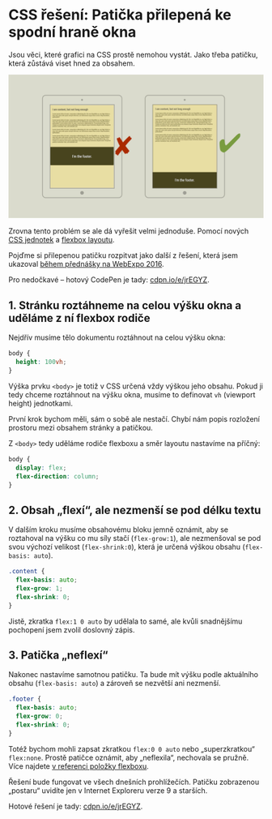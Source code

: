 # CSS řešení: Patička přilepená ke spodní hraně okna

Jsou věci, které grafici na CSS prostě nemohou vystát. Jako třeba patičku, která zůstává viset hned za obsahem.

![Patička se má vždy přilepit ke spodní hraně okan](../dist/images/original/flexbox-footer.jpg)

Zrovna tento problém se ale dá vyřešit velmi jednoduše. Pomocí nových [CSS jednotek](css3-jednotky.md) a [flexbox layoutu](css-flexbox.md). 

Pojďme si přilepenou patičku rozpitvat jako další z řešení, která jsem ukazoval [během přednášky na WebExpo 2016](https://www.vzhurudolu.cz/prednaska/webexpo-2016-246).

Pro nedočkavé – hotový CodePen je tady: [cdpn.io/e/jrEGYZ](https://codepen.io/machal/pen/jrEGYZ).

## 1. Stránku roztáhneme na celou výšku okna a uděláme z ní flexbox rodiče

Nejdřív musíme tělo dokumentu roztáhnout na celou výšku okna:

```css
body {
  height: 100vh;
}
```

Výška prvku `<body>` je totiž v CSS určená vždy výškou jeho obsahu. Pokud ji tedy chceme roztáhnout na výšku okna, musíme to definovat `vh` (viewport height) jednotkami. 

První krok bychom měli, sám o sobě ale nestačí. Chybí nám popis rozložení prostoru mezi obsahem stránky a patičkou.

Z `<body>` tedy uděláme rodiče flexboxu a směr layoutu nastavíme na příčný:

```css
body {
  display: flex;
  flex-direction: column;
}
```

## 2. Obsah „flexí“, ale nezmenší se pod délku textu

V dalším kroku musíme obsahovému bloku jemně oznámit, aby se roztahoval na výšku co mu síly stačí (`flex-grow:1`), ale nezmenšoval se pod svou výchozí velikost (`flex-shrink:0`), která je určená výškou obsahu (`flex-basis: auto`).

```css
.content {
  flex-basis: auto;
  flex-grow: 1;
  flex-shrink: 0;
}
```

Jistě, zkratka `flex:1 0 auto` by udělala to samé, ale kvůli snadnějšímu pochopení jsem zvolil doslovný zápis.

## 3. Patička „neflexí“

Nakonec nastavíme samotnou patičku. Ta bude mít výšku podle aktuálního obsahu (`flex-basis: auto`) a zároveň se nezvětší ani nezmenší.

```css
.footer {
  flex-basis: auto;
  flex-grow: 0;
  flex-shrink: 0;
}
```

Totéž bychom mohli zapsat zkratkou `flex:0 0 auto` nebo „superzkratkou“ `flex:none`. Prostě patičce oznámit, aby „neflexila“, nechovala se pružně.  Více najdete [v referenci položky flexboxu](css3-flexbox-polozky.md).

Řešení bude fungovat ve všech dnešních prohlížečích. Patičku zobrazenou „postaru“ uvidíte jen v Internet Exploreru verze 9 a starších.

Hotové řešení je tady: [cdpn.io/e/jrEGYZ](https://codepen.io/machal/pen/jrEGYZ).

